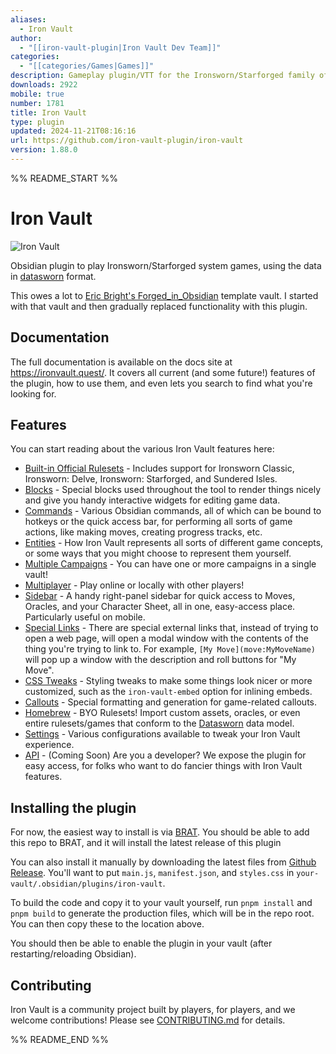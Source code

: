 ```yaml
---
aliases:
  - Iron Vault
author:
  - "[[iron-vault-plugin|Iron Vault Dev Team]]"
categories:
  - "[[categories/Games|Games]]"
description: Gameplay plugin/VTT for the Ironsworn/Starforged family of tabletop RPGs.
downloads: 2922
mobile: true
number: 1781
title: Iron Vault
type: plugin
updated: 2024-11-21T08:16:16
url: https://github.com/iron-vault-plugin/iron-vault
version: 1.88.0
---
```


%% README_START %%

# Iron Vault

![Iron Vault](https://raw.githubusercontent.com/iron-vault-plugin/iron-vault/HEAD/docs/Support/img/iron-vault-screenshot.png)

Obsidian plugin to play Ironsworn/Starforged system games, using the data in [datasworn](https://github.com/rsek/datasworn) format.

This owes a lot to [Eric Bright's Forged_in_Obsidian](https://github.com/ericbright2002/Forged_in_Obsidian) template vault. I started with that vault and then gradually replaced functionality with this plugin.

## Documentation

The full documentation is available on the docs site at https://ironvault.quest/. It covers all current (and some future!) features of the plugin, how to use them, and even lets you search to find what you're looking for.

## Features

You can start reading about the various Iron Vault features here:

* [Built-in Official Rulesets](https://ironvault.quest/other-features/rulesets-and-homebrew.html#Built-in_Rulesets) - Includes support for Ironsworn Classic, Ironsworn: Delve, Ironsworn: Starforged, and Sundered Isles.
* [Blocks](https://ironvault.quest/blocks/about-blocks.html) - Special blocks used throughout the tool to render things nicely and give you handy interactive widgets for editing game data.
* [Commands](https://ironvault.quest/commands/about-commands.html) - Various Obsidian commands, all of which can be bound to hotkeys or the quick access bar, for performing all sorts of game actions, like making moves, creating progress tracks, etc.
* [Entities](https://ironvault.quest/entities/about-entities.html) - How Iron Vault represents all sorts of different game concepts, or some ways that you might choose to represent them yourself.
* [Multiple Campaigns](https://ironvault.quest/other-features/campaigns.html) - You can have one or more campaigns in a single vault!
* [Multiplayer](https://ironvault.quest/other-features/multiplayer.html) - Play online or locally with other players!
* [Sidebar](https://ironvault.quest/other-features/sidebar.html) - A handy right-panel sidebar for quick access to Moves, Oracles, and your Character Sheet, all in one, easy-access place. Particularly useful on mobile.
* [Special Links](https://ironvault.quest/other-features/special-links.html) - There are special external links that, instead of trying to open a web page, will open a modal window with the contents of the thing you're trying to link to. For example, `[My Move](move:MyMoveName)` will pop up a window with the description and roll buttons for "My Move".
* [CSS Tweaks](https://ironvault.quest/other-features/css-tweaks.html) - Styling tweaks to make some things look nicer or more customized, such as the `iron-vault-embed` option for inlining embeds.
* [Callouts](https://ironvault.quest/other-features/callouts.html) - Special formatting and generation for game-related callouts.
* [Homebrew](https://ironvault.quest/other-features/rulesets-and-homebrew.html#Homebrew) - BYO Rulesets! Import custom assets, oracles, or even entire rulesets/games that conform to the [Datasworn](https://github.com/rsek/datasworn) data model.
* [Settings](https://ironvault.quest/other-features/settings.html) - Various configurations available to tweak your Iron Vault experience.
* [API](https://ironvault.quest/other-features/api.html) - (Coming Soon) Are you a developer? We expose the plugin for easy access, for folks who want to do fancier things with Iron Vault features.

## Installing the plugin

For now, the easiest way to install is via [BRAT](https://tfthacker.com/brat-plugins). You should be able to add this repo to BRAT, and it will install the latest release of this plugin

You can also install it manually by downloading the latest files from [Github Release](https://github.com/iron-vault-plugin/iron-vault/releases/latest). You'll want to put `main.js`, `manifest.json`, and `styles.css` in `your-vault/.obsidian/plugins/iron-vault`.

To build the code and copy it to your vault yourself, run `pnpm install` and `pnpm build` to generate the production files, which will be in the repo root. You can then copy these to the location above.

You should then be able to enable the plugin in your vault (after restarting/reloading Obsidian).

## Contributing

Iron Vault is a community project built by players, for players, and we welcome contributions! Please see [CONTRIBUTING.md](./CONTRIBUTING.md) for details.


%% README_END %%